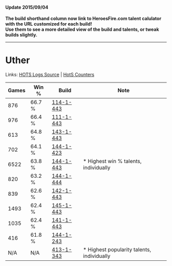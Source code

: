 #### Update 2015/09/04
**The build shorthand column now link to HeroesFire.com talent calulator with the URL customized for each build!  
Use them to see a more detailed view of the build and talents, or tweak builds slightly.**

***

# Uther

Links: [HOTS Logs Source](https://www.hotslogs.com/Sitewide/HeroDetails?Hero=Uther) | [HotS Counters](http://hotscounters.com/#/hero/Uther)

Games  | Win %  | Build     | Note
-----  | -----  | -----     | ----
876    | 66.7 % | [114-1-443](http://www.heroesfire.com/hots/talent-calculator/uther#gW53) | 
976    | 66.4 % | [111-1-443](http://www.heroesfire.com/hots/talent-calculator/uther#gOmJ) | 
613    | 64.8 % | [143-1-443](http://www.heroesfire.com/hots/talent-calculator/uther#hcuJ) | 
702    | 64.1 % | [144-1-423](http://www.heroesfire.com/hots/talent-calculator/uther#hfKF) | 
6522   | 63.8 % | [144-1-443](http://www.heroesfire.com/hots/talent-calculator/uther#hfKZ) | * Highest win % talents, individually
820    | 63.2 % | [144-1-444](http://www.heroesfire.com/hots/talent-calculator/uther#hfKa) | 
839    | 62.6 % | [142-1-443](http://www.heroesfire.com/hots/talent-calculator/uther#haS3) | 
1493   | 62.4 % | [145-1-443](http://www.heroesfire.com/hots/talent-calculator/uther#hhmp) | 
1035   | 62.4 % | [141-1-443](http://www.heroesfire.com/hots/talent-calculator/uther#hX_p) | 
416    | 61.8 % | [144-1-243](http://www.heroesfire.com/hots/talent-calculator/uther#hfHR) | 
N/A    | N/A    | [413-1-343](http://www.heroesfire.com/hots/talent-calculator/uther#rw2F) | * Highest popularity talents, individually
